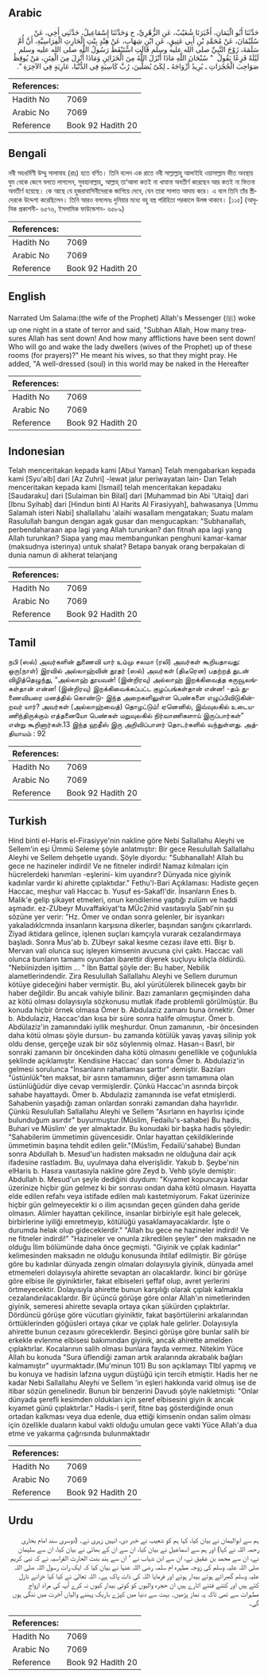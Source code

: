 ## Arabic


<div dir="rtl" lang="ar" style={{fontSize:'larger',backgroundColor:'#f8f9fa',padding:20}}>
حَدَّثَنَا أَبُو الْيَمَانِ، أَخْبَرَنَا شُعَيْبٌ، عَنِ الزُّهْرِيِّ، ح وَحَدَّثَنَا إِسْمَاعِيلُ، حَدَّثَنِي أَخِي، عَنْ سُلَيْمَانَ، عَنْ مُحَمَّدِ بْنِ أَبِي عَتِيقٍ، عَنِ ابْنِ شِهَابٍ، عَنْ هِنْدٍ بِنْتِ الْحَارِثِ الْفِرَاسِيَّةِ، أَنَّ أُمَّ سَلَمَةَ، زَوْجَ النَّبِيِّ صلى الله عليه وسلم قَالَتِ اسْتَيْقَظَ رَسُولُ اللَّهِ صلى الله عليه وسلم لَيْلَةً فَزِعًا يَقُولُ ‏ "‏ سُبْحَانَ اللَّهِ مَاذَا أَنْزَلَ اللَّهُ مِنَ الْخَزَائِنِ وَمَاذَا أُنْزِلَ مِنَ الْفِتَنِ، مَنْ يُوقِظُ صَوَاحِبَ الْحُجُرَاتِ ـ يُرِيدُ أَزْوَاجَهُ ـ لِكَىْ يُصَلِّينَ، رُبَّ كَاسِيَةٍ فِي الدُّنْيَا، عَارِيَةٍ فِي الآخِرَةِ ‏"‏‏.‏
</div>
<div style={{backgroundColor:'#f8f9fa',padding:20, marginBottom: 10}}><table> <thead> <tr> <th>References:</th> <th></th> </tr> </thead> <tbody><tr><td>Hadith No</td><td>7069</td></tr><tr><td>Arabic No</td><td>7069</td></tr><tr><td>Reference</td><td>Book 92 Hadith 20</td></tr></tbody></table></div>

## Bengali


<div dir="ltr" lang="bn" style={{fontSize:'larger',backgroundColor:'#f8f9fa',padding:20}}>
নবী সহধর্মিণী উম্মু সালামাহ (রাঃ) হতে বর্ণিত। তিনি বলেন এক রাতে নবী সাল্লাল্লাহু আলাইহি ওয়াসাল্লাম ভীত অবস্থায় ঘুম থেকে জেগে বলতে লাগলেন, সুবহানাল্লাহ্, আল্লাহ্ তা‘আলা কতই না খাযানা অবতীর্ণ করেছেন আর কতই না ফিতনা অবতীর্ণ হয়েছে। কে আছে যে হুজরাবাসিনীদেরকে জাগিয়ে দেবে, যেন তারা সালাত আদায় করে। এ বলে তিনি তাঁর স্ত্রীদেরকে উদ্দেশ্য করেছিলেন। তিনি আরও বললেনঃ দুনিয়ার মধ্যে বহু বস্ত্র পরিহিতা পরকালে উলঙ্গ থাকবে। [১১৫] (আধুনিক প্রকাশনী- ৬৫৭৬, ইসলামিক ফাউন্ডেশন- ৬৫৮৯)
</div>
<div style={{backgroundColor:'#f8f9fa',padding:20, marginBottom: 10}}><table> <thead> <tr> <th>References:</th> <th></th> </tr> </thead> <tbody><tr><td>Hadith No</td><td>7069</td></tr><tr><td>Arabic No</td><td>7069</td></tr><tr><td>Reference</td><td>Book 92 Hadith 20</td></tr></tbody></table></div>

## English


<div dir="ltr" lang="en" style={{fontSize:'larger',backgroundColor:'#f8f9fa',padding:20}}>
Narrated Um Salama:(the wife of the Prophet) Allah's Messenger (ﷺ) woke up one night in a state of terror and said, "Subhan Allah, How many treasures Allah has sent down! And how many afflictions have been sent down! Who will go and wake the lady dwellers (wives of the Prophet) up of these rooms (for prayers)?" He meant his wives, so that they might pray. He added, "A well-dressed (soul) in this world may be naked in the Hereafter
</div>
<div style={{backgroundColor:'#f8f9fa',padding:20, marginBottom: 10}}><table> <thead> <tr> <th>References:</th> <th></th> </tr> </thead> <tbody><tr><td>Hadith No</td><td>7069</td></tr><tr><td>Arabic No</td><td>7069</td></tr><tr><td>Reference</td><td>Book 92 Hadith 20</td></tr></tbody></table></div>

## Indonesian


<div dir="ltr" lang="id" style={{fontSize:'larger',backgroundColor:'#f8f9fa',padding:20}}>
Telah menceritakan kepada kami [Abul Yaman] Telah mengabarkan kepada kami [Syu'aib] dari [Az Zuhri] -lewat jalur periwayatan lain- Dan Telah menceritakan kepada kami [Ismail] telah menceritakan kepadaku [Saudaraku] dari [Sulaiman bin Bilal] dari [Muhammad bin Abi 'Utaiq] dari [Ibnu Syihab] dari [Hindun binti Al Harits Al Firasiyyah], bahwasanya [Ummu Salamah isteri Nabi] shallallahu 'alaihi wasallam mengatakan; Suatu malam Rasulullah bangun dengan agak gusar dan mengucapkan: "Subhanallah, perbendaharaan apa lagi yang Allah turunkan? dan fitnah apa lagi yang Allah turunkan? Siapa yang mau membangunkan penghuni kamar-kamar (maksudnya isterinya) untuk shalat? Betapa banyak orang berpakaian di dunia namun di akherat telanjang
</div>
<div style={{backgroundColor:'#f8f9fa',padding:20, marginBottom: 10}}><table> <thead> <tr> <th>References:</th> <th></th> </tr> </thead> <tbody><tr><td>Hadith No</td><td>7069</td></tr><tr><td>Arabic No</td><td>7069</td></tr><tr><td>Reference</td><td>Book 92 Hadith 20</td></tr></tbody></table></div>

## Tamil


<div dir="ltr" lang="ta" style={{fontSize:'larger',backgroundColor:'#f8f9fa',padding:20}}>
நபி (ஸல்) அவர்களின் துணைவி யார் உம்மு சலமா (ரலி) அவர்கள் கூறியதாவது: ஒரு(நாள்) இரவில் அல்லாஹ்வின் தூதர் (ஸல்) அவர்கள் (திடீரென) பதற்றத் துடன் விழித்தெழுந்து, “அல்லாஹ் தூயவன்! (இன்றிரவு) அல்லாஹ் இறக்கிவைத்த கருவூலங்கள்தான் என்ன! (இன்றிரவு) இறக்கிவைக்கப்பட்ட குழப்பங்கள்தான் என்ன! -தம் துணைவியரை மனத்தில் கொண்டு- இந்த அறைகளிலுள்ள பெண்களை எழுப்பிவிடுகின்றவர் யார்? அவர்கள் (அல்லாஹ்வைத்) தொழட்டும்! ஏனெனில், இவ்வுலகில் உடையணிந்திருக்கும் எத்தனையோ பெண்கள் மறுவுலகில் நிர்வாணிகளாய் இருப்பார்கள்” என்று கூறினார்கள்.13 இந்த ஹதீஸ் இரு அறிவிப்பாளர் தொடர்களில் வந்துள்ளது. அத்தியாயம் : 92
</div>
<div style={{backgroundColor:'#f8f9fa',padding:20, marginBottom: 10}}><table> <thead> <tr> <th>References:</th> <th></th> </tr> </thead> <tbody><tr><td>Hadith No</td><td>7069</td></tr><tr><td>Arabic No</td><td>7069</td></tr><tr><td>Reference</td><td>Book 92 Hadith 20</td></tr></tbody></table></div>

## Turkish


<div dir="ltr" lang="tr" style={{fontSize:'larger',backgroundColor:'#f8f9fa',padding:20}}>
Hind binti el-Haris el-Firasiyye'nin nakline göre Nebi Sallallahu Aleyhi ve Sellem'in eşi Ümmü Seleme şöyle anlatmıştır: Bir gece Resulullah Sallallahu Aleyhi ve Sellem dehşetle uyandı. Şöyle diyordu: "Subhanallah! Allah bu gece ne hazineler indirdi! Ve ne fitneler indirdi! Namaz kılmaları için hücrelerdeki hanımları -eşlerini- kim uyandırır? Dünyada nice giyinik kadınlar vardır ki ahirette çıplaktıdar." Fethu'l-Bari Açıklaması: Hadiste geçen Haccac, meşhur vali Haccac b. Yusuf es-Sakafl'dir. İnsanların Enes b. Malik'e gelip şikayet etmeleri, onun kendilerine yaptığı zulüm ve haddi aşmadır. ez-ZUbeyr Muvaffakiyat'ta MÜc2ıhid vasıtasıyla Şabl'nin şu sözüne yer verir: "Hz. Ömer ve ondan sonra gelenler, bir isyankarı yakaladıklcmnda insanların karşısına dikerler, başından sarığını çıkarırlardı. Ziyad iktidara gelince, işlenen suçları kamçıyla vurarak cezalandırmaya başladı. Sonra Mus'ab b. ZUbeyr sakal kesme cezası ilave etti. Bişr b. Mervan vali olunca suç işleyen kimsenin avucuna çivi çaktı. Haccac vali olunca bunların tamamı oyundan ibarettir diyerek suçluyu kılıçla öldürdü. "Nebiinizden işittim ... " İbn Battal şöyle der: Bu haber, Nebilik alametlerindendir. Zira Resulullah Sallallahu Aleyhi ve Sellem durumun kötüye gideceğini haber vermiştir. Bu, akıl yürütülerek bilinecek gaybı bir haber değildir. Bu ancak vahiyle bilinir. Bazı zamanların geçmişinden daha az kötü olması dolayısıyla sözkonusu mutlak ifade problemli görülmüştür. Bu konuda hiçbir örnek olmasa Ömer b. Abdulaziz zamanı buna örnektir. Ömer b. Abdulaziz, Haccac'dan kısa bir süre sonra halife olmuştur. Ömer b. Abdülaziz'in zamanındaki iyilik meşhurdur. Onun zamanının, -bir öncesinden daha kötü olması şöyle dursun- bu zamanda kötülük yavaş yavaş silinip yok oldu dense, gerçeğe uzak bir söz söylenmiş olmaz. Hasan-ı Basrl, bir sonraki zamanın bir öncekinden daha kötü olmasını genellikle ve çoğunlukla şeklinde açıklamıştır. Kendisine Haccac' dan sonra Ömer b. Abdulaziz'in gelmesi sorulunca "İnsanların rahatlaması şarttır" demiştir. Bazıları "üstünlük"ten maksat, bir asrın tamamının, diğer asrın tamamına olan üstünlüğüdür diye cevap vermişlerdir. Çünkü Haccac'ın asrında birçok sahabe hayattaydı. Ömer b. Abdulaziz zamanında ise vefat etmişlerdi. Sahabenin yaşadığı zaman onlardan sonraki zamandan daha hayırlıdır. Çünkü Resulullah Sallallahu Aleyhi ve Sellem "Asırlann en hayırlısı içinde bulunduğum asırdır" buyurmuştur.(Müslim, Fedailu's-sahabe) Bu hadis, Buhari ve Müslim' de yer almaktadır. Bu konudaki bir başka hadis şöyledir: "Sahabilerim ümmetimin güvencesidir. Onlar hayattan çekildiklerinde ümmetimin başına tehdit edilen gelir."(Müs!im, Fedailü'sahabe) Bundan sonra Abdullah b. Mesud'un hadisten maksadın ne olduğuna dair açık ifadesine rastladım. Bu, uyulmaya daha elverişlidir. Yakub b. Şeybe'nin elHaris b. Hasıra vasıtasıyla nakline göre Zeyd b. Vehb şöyle demiştir: Abdullah b. Mesud'un şeyle dediğini duydum: "Kıyamet kopuncaya kadar üzerinize hiçbir gün gelmez ki bir sonrası ondan daha kötü olmasın. Hayatta elde edilen refahı veya istifade edilen malı kastetmiyorum. Fakat üzerinize hiçbir gün gelmeyecektir ki o ilim açısından geçen günden daha geride olmasın. Alimler hayattan çekilince, insanlar birbiriyle eşit hale gelecek, birbirlerine iyiliği emretmeyip, kötülüğü yasaklamayacaklardır. İşte o durumda helak olup gideceklerdir." "Allah bu gece ne hazineler indirdi! Ve ne fitneler indirdi!" "Hazineler ve onunla zikredilen şeyler" den maksadın ne olduğu İlim bölümünde daha önce geçmişti. "Giyinik ve çıplak kadınlar" kelimesinden maksadın ne olduğu konusunda ihtilaf edilmiştir. Bir görüşe göre bu kadınlar dünyada zengin olmaları dolayısıyla giyinik, dünyada amel etmemeleri dolayısıyla ahirette sevaptan arı olacaklardır. İkinci bir görüşe göre elbise ile giyiniktirler, fakat elbiseleri şeffaf olup, avret yerlerini örtmeyecektir. Dolayısıyla ahirette bunun karşılığı olarak çıplak kalmakla cezalandırılacaklardır. Bir üçüncü görüşe göre onlar Allah'ın nimetlerinden giyinik, semeresi ahirette sevapla ortaya çıkan şükürden çıplaktırlar. Dördüncü görüşe göre vücutları giyiniktir, fakat başörtülerini arkalarından örttüklerinden göğüsleri ortaya çıkar ve çıplak hale gelirler. Dolayısıyla ahirette bunun cezasını göreceklerdir. Beşinci görüşe göre bunlar salih bir erkekle evlenme elbisesi bakımından giyinik, ancak ahirette amelden çıplaktırlar. Kocalarının salih olması bunlara fayda vermez. Nitekim Yüce Allah bu konuda "Sura üflendiği zaman artık aralarında akrabalık bağları kalmamıştır" uyurmaktadır.(Mu'minun 101) Bu son açıklamayı TIbl yapmış ve bu konuya ve hadisin lafzına uygun düştüğü için tercih etmiştir. Hadis her ne kadar Nebi Sallallahu Aleyhi ve Sellem 'in eşleri hakkında varid olmuş ise de itibar sözün genelinedir. Bunun bir benzerini Davudı şöyle nakletmişti: "Onlar dünyada şerefli kesimden oldukları için şeref elbisesini giyin ik ancak kıyamet günü çıplaktırlar." Hadis-i şerif, fitne baş gösterdiğinde onun ortadan kalkması veya dua edenle, dua ettiği kimsenin ondan salim olması için özellikle duaların kabul vakti olduğu umulan gece vakti Yüce Allah'a dua etme ve yakarma çağrısında bulunmaktadır
</div>
<div style={{backgroundColor:'#f8f9fa',padding:20, marginBottom: 10}}><table> <thead> <tr> <th>References:</th> <th></th> </tr> </thead> <tbody><tr><td>Hadith No</td><td>7069</td></tr><tr><td>Arabic No</td><td>7069</td></tr><tr><td>Reference</td><td>Book 92 Hadith 20</td></tr></tbody></table></div>

## Urdu


<div dir="rtl" lang="ur" style={{fontSize:'larger',backgroundColor:'#f8f9fa',padding:20}}>
ہم سے ابوالیمان نے بیان کیا، کہا ہم کو شعیب نے خبر دی، انہیں زہری نے۔ (دوسری سند امام بخاری رحمہ اللہ نے کہا) اور ہم سے اسماعیل نے بیان کیا، ان سے ان کے بھائی نے بیان کیا، ان سے سلیمان نے، ان سے محمد بن عقیق نے، ان سے ابن شہاب نے ‘ ان سے ہند بنت الحارث الفراسیہ نے کہ نبی کریم صلی اللہ علیہ وسلم کی زوجہ مطہرہ ام سلمہ رضی اللہ عنہا نے بیان کیا کہ ایک رات رسول اللہ صلی اللہ علیہ وسلم گھبرائے ہوئے بیدار ہوئے اور فرمایا اللہ کی ذات پاک ہے۔ اللہ تعالیٰ نے کیا کیا خزانے نازل کئے ہیں اور کتنے فتنے اتارے ہیں ان حجرہ والیوں کو کوئی بیدار کیوں نہ کرے آپ کی مراد ازواج مطہرات سے تھی تاکہ یہ نماز پڑھیں۔ بہت سے دنیا میں کپڑے باریک پہننے والیاں آخرت میں ننگی ہوں گی۔
</div>
<div style={{backgroundColor:'#f8f9fa',padding:20, marginBottom: 10}}><table> <thead> <tr> <th>References:</th> <th></th> </tr> </thead> <tbody><tr><td>Hadith No</td><td>7069</td></tr><tr><td>Arabic No</td><td>7069</td></tr><tr><td>Reference</td><td>Book 92 Hadith 20</td></tr></tbody></table></div>